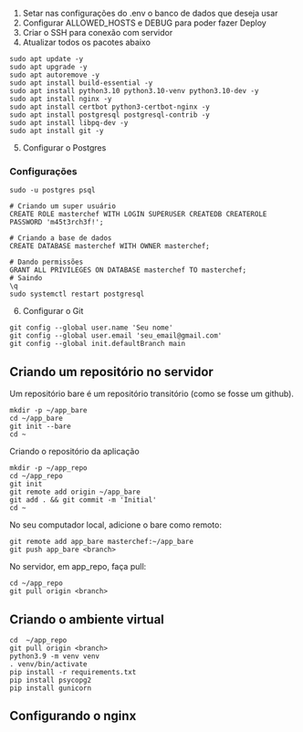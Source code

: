 1. Setar nas configurações do .env o banco de dados que deseja usar
2. Configurar  ALLOWED_HOSTS e DEBUG para poder fazer Deploy
3. Criar o SSH para conexão com servidor
4. Atualizar todos os pacotes abaixo

```
sudo apt update -y
sudo apt upgrade -y
sudo apt autoremove -y
sudo apt install build-essential -y
sudo apt install python3.10 python3.10-venv python3.10-dev -y
sudo apt install nginx -y
sudo apt install certbot python3-certbot-nginx -y
sudo apt install postgresql postgresql-contrib -y
sudo apt install libpq-dev -y
sudo apt install git -y
```


5. Configurar o Postgres

### Configurações
```
sudo -u postgres psql

# Criando um super usuário
CREATE ROLE masterchef WITH LOGIN SUPERUSER CREATEDB CREATEROLE PASSWORD 'm45t3rch3f!';

# Criando a base de dados
CREATE DATABASE masterchef WITH OWNER masterchef;

# Dando permissões
GRANT ALL PRIVILEGES ON DATABASE masterchef TO masterchef;
# Saindo
\q
sudo systemctl restart postgresql
```

6. Configurar o Git

```
git config --global user.name 'Seu nome'
git config --global user.email 'seu_email@gmail.com'
git config --global init.defaultBranch main
```


## Criando um repositório no servidor

Um repositório bare é um repositório transitório (como se fosse um github).

```
mkdir -p ~/app_bare
cd ~/app_bare
git init --bare
cd ~
```

Criando o repositório da aplicação

```
mkdir -p ~/app_repo
cd ~/app_repo
git init
git remote add origin ~/app_bare
git add . && git commit -m 'Initial'
cd ~
```

No seu computador local, adicione o bare como remoto:

```
git remote add app_bare masterchef:~/app_bare
git push app_bare <branch>
```

No servidor, em app_repo, faça pull:

```
cd ~/app_repo
git pull origin <branch>
```


## Criando o ambiente virtual

```
cd  ~/app_repo
git pull origin <branch>
python3.9 -m venv venv
. venv/bin/activate
pip install -r requirements.txt
pip install psycopg2
pip install gunicorn
```

## Configurando o nginx
